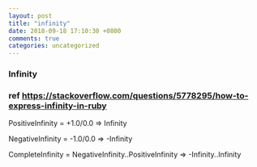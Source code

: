 ```yaml
---
layout: post
title: "infinity"
date: 2018-09-18 17:10:30 +0800
comments: true
categories: uncategorized
---
```

### Infinity
### ref https://stackoverflow.com/questions/5778295/how-to-express-infinity-in-ruby
PositiveInfinity = +1.0/0.0 
=> Infinity

NegativeInfinity = -1.0/0.0 
=> -Infinity

CompleteInfinity = NegativeInfinity..PositiveInfinity
=> -Infinity..Infinity